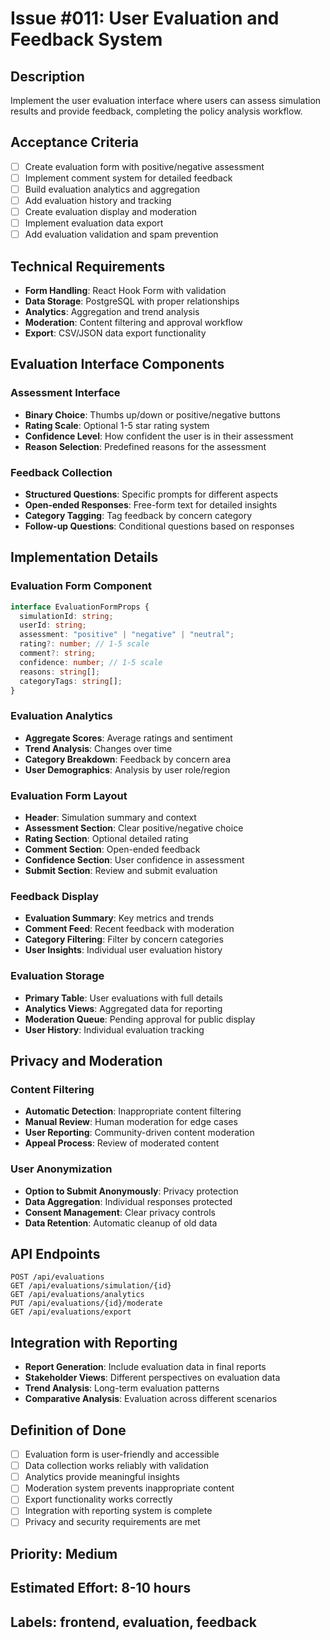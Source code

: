 # Issue #011: User Evaluation and Feedback System

## Description

Implement the user evaluation interface where users can assess simulation results and provide feedback, completing the policy analysis workflow.

## Acceptance Criteria

- [ ] Create evaluation form with positive/negative assessment
- [ ] Implement comment system for detailed feedback
- [ ] Build evaluation analytics and aggregation
- [ ] Add evaluation history and tracking
- [ ] Create evaluation display and moderation
- [ ] Implement evaluation data export
- [ ] Add evaluation validation and spam prevention

## Technical Requirements

- **Form Handling**: React Hook Form with validation
- **Data Storage**: PostgreSQL with proper relationships
- **Analytics**: Aggregation and trend analysis
- **Moderation**: Content filtering and approval workflow
- **Export**: CSV/JSON data export functionality

## Evaluation Interface Components

### Assessment Interface

- **Binary Choice**: Thumbs up/down or positive/negative buttons
- **Rating Scale**: Optional 1-5 star rating system
- **Confidence Level**: How confident the user is in their assessment
- **Reason Selection**: Predefined reasons for the assessment

### Feedback Collection

- **Structured Questions**: Specific prompts for different aspects
- **Open-ended Responses**: Free-form text for detailed insights
- **Category Tagging**: Tag feedback by concern category
- **Follow-up Questions**: Conditional questions based on responses

## Implementation Details

### Evaluation Form Component

```typescript
interface EvaluationFormProps {
  simulationId: string;
  userId: string;
  assessment: "positive" | "negative" | "neutral";
  rating?: number; // 1-5 scale
  comment?: string;
  confidence: number; // 1-5 scale
  reasons: string[];
  categoryTags: string[];
}
```

### Evaluation Analytics

- **Aggregate Scores**: Average ratings and sentiment
- **Trend Analysis**: Changes over time
- **Category Breakdown**: Feedback by concern area
- **User Demographics**: Analysis by user role/region

### Evaluation Form Layout

- **Header**: Simulation summary and context
- **Assessment Section**: Clear positive/negative choice
- **Rating Section**: Optional detailed rating
- **Comment Section**: Open-ended feedback
- **Confidence Section**: User confidence in assessment
- **Submit Section**: Review and submit evaluation

### Feedback Display

- **Evaluation Summary**: Key metrics and trends
- **Comment Feed**: Recent feedback with moderation
- **Category Filtering**: Filter by concern categories
- **User Insights**: Individual user evaluation history

### Evaluation Storage

- **Primary Table**: User evaluations with full details
- **Analytics Views**: Aggregated data for reporting
- **Moderation Queue**: Pending approval for public display
- **User History**: Individual evaluation tracking

## Privacy and Moderation

### Content Filtering

- **Automatic Detection**: Inappropriate content filtering
- **Manual Review**: Human moderation for edge cases
- **User Reporting**: Community-driven content moderation
- **Appeal Process**: Review of moderated content

### User Anonymization

- **Option to Submit Anonymously**: Privacy protection
- **Data Aggregation**: Individual responses protected
- **Consent Management**: Clear privacy controls
- **Data Retention**: Automatic cleanup of old data

## API Endpoints

```
POST /api/evaluations
GET /api/evaluations/simulation/{id}
GET /api/evaluations/analytics
PUT /api/evaluations/{id}/moderate
GET /api/evaluations/export
```

## Integration with Reporting

- **Report Generation**: Include evaluation data in final reports
- **Stakeholder Views**: Different perspectives on evaluation data
- **Trend Analysis**: Long-term evaluation patterns
- **Comparative Analysis**: Evaluation across different scenarios

## Definition of Done

- [ ] Evaluation form is user-friendly and accessible
- [ ] Data collection works reliably with validation
- [ ] Analytics provide meaningful insights
- [ ] Moderation system prevents inappropriate content
- [ ] Export functionality works correctly
- [ ] Integration with reporting system is complete
- [ ] Privacy and security requirements are met

## Priority: Medium

## Estimated Effort: 8-10 hours

## Labels: frontend, evaluation, feedback
